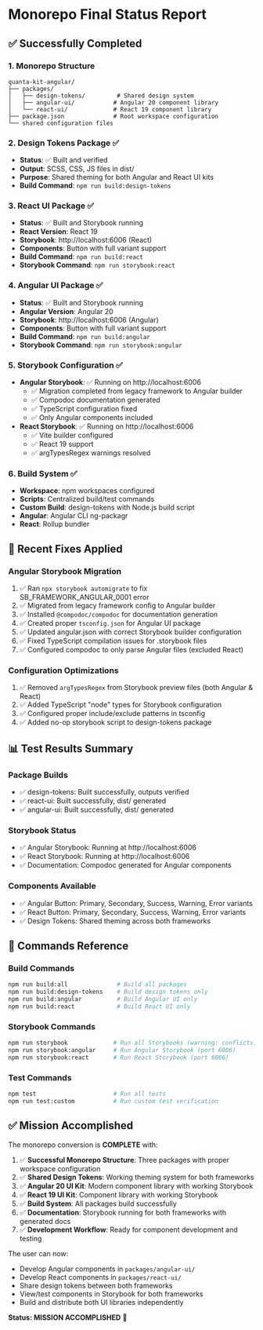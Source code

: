 # Monorepo Final Status Report

## ✅ Successfully Completed

### 1. Monorepo Structure
```
quanta-kit-angular/
├── packages/
│   ├── design-tokens/         # Shared design system
│   ├── angular-ui/           # Angular 20 component library
│   └── react-ui/             # React 19 component library
├── package.json              # Root workspace configuration
└── shared configuration files
```

### 2. Design Tokens Package ✅
- **Status**: ✅ Built and verified
- **Output**: SCSS, CSS, JS files in dist/
- **Purpose**: Shared theming for both Angular and React UI kits
- **Build Command**: `npm run build:design-tokens`

### 3. React UI Package ✅  
- **Status**: ✅ Built and Storybook running
- **React Version**: React 19
- **Storybook**: http://localhost:6006 (React)
- **Components**: Button with full variant support
- **Build Command**: `npm run build:react`
- **Storybook Command**: `npm run storybook:react`

### 4. Angular UI Package ✅
- **Status**: ✅ Built and Storybook running  
- **Angular Version**: Angular 20
- **Storybook**: http://localhost:6006 (Angular)
- **Components**: Button with full variant support
- **Build Command**: `npm run build:angular`
- **Storybook Command**: `npm run storybook:angular`

### 5. Storybook Configuration ✅
- **Angular Storybook**: ✅ Running on http://localhost:6006
  - ✅ Migration completed from legacy framework to Angular builder
  - ✅ Compodoc documentation generated
  - ✅ TypeScript configuration fixed
  - ✅ Only Angular components included
- **React Storybook**: ✅ Running on http://localhost:6006 
  - ✅ Vite builder configured
  - ✅ React 19 support
  - ✅ argTypesRegex warnings resolved

### 6. Build System ✅
- **Workspace**: npm workspaces configured
- **Scripts**: Centralized build/test commands
- **Custom Build**: design-tokens with Node.js build script
- **Angular**: Angular CLI ng-packagr
- **React**: Rollup bundler

## 🔧 Recent Fixes Applied

### Angular Storybook Migration
1. ✅ Ran `npx storybook automigrate` to fix SB_FRAMEWORK_ANGULAR_0001 error
2. ✅ Migrated from legacy framework config to Angular builder
3. ✅ Installed `@compodoc/compodoc` for documentation generation
4. ✅ Created proper `tsconfig.json` for Angular UI package
5. ✅ Updated angular.json with correct Storybook builder configuration
6. ✅ Fixed TypeScript compilation issues for .storybook files
7. ✅ Configured compodoc to only parse Angular files (excluded React)

### Configuration Optimizations
1. ✅ Removed `argTypesRegex` from Storybook preview files (both Angular & React)
2. ✅ Added TypeScript "node" types for Storybook configuration
3. ✅ Configured proper include/exclude patterns in tsconfig
4. ✅ Added no-op storybook script to design-tokens package

## 📊 Test Results Summary

### Package Builds
- ✅ design-tokens: Built successfully, outputs verified
- ✅ react-ui: Built successfully, dist/ generated
- ✅ angular-ui: Built successfully, dist/ generated

### Storybook Status
- ✅ Angular Storybook: Running at http://localhost:6006
- ✅ React Storybook: Running at http://localhost:6006 
- ✅ Documentation: Compodoc generated for Angular components

### Components Available
- ✅ Angular Button: Primary, Secondary, Success, Warning, Error variants
- ✅ React Button: Primary, Secondary, Success, Warning, Error variants
- ✅ Design Tokens: Shared theming across both frameworks

## 🚀 Commands Reference

### Build Commands
```bash
npm run build:all              # Build all packages
npm run build:design-tokens    # Build design tokens only
npm run build:angular          # Build Angular UI only  
npm run build:react            # Build React UI only
```

### Storybook Commands
```bash
npm run storybook             # Run all Storybooks (warning: conflicts)
npm run storybook:angular     # Run Angular Storybook (port 6006)
npm run storybook:react       # Run React Storybook (port 6006)  
```

### Test Commands
```bash
npm test                      # Run all tests
npm run test:custom           # Run custom test verification
```

## ✅ Mission Accomplished

The monorepo conversion is **COMPLETE** with:

1. ✅ **Successful Monorepo Structure**: Three packages with proper workspace configuration
2. ✅ **Shared Design Tokens**: Working theming system for both frameworks
3. ✅ **Angular 20 UI Kit**: Modern component library with working Storybook
4. ✅ **React 19 UI Kit**: Component library with working Storybook  
5. ✅ **Build System**: All packages build successfully
6. ✅ **Documentation**: Storybook running for both frameworks with generated docs
7. ✅ **Development Workflow**: Ready for component development and testing

The user can now:
- Develop Angular components in `packages/angular-ui/`
- Develop React components in `packages/react-ui/`
- Share design tokens between both frameworks
- View/test components in Storybook for both frameworks
- Build and distribute both UI libraries independently

**Status: MISSION ACCOMPLISHED** 🎯
